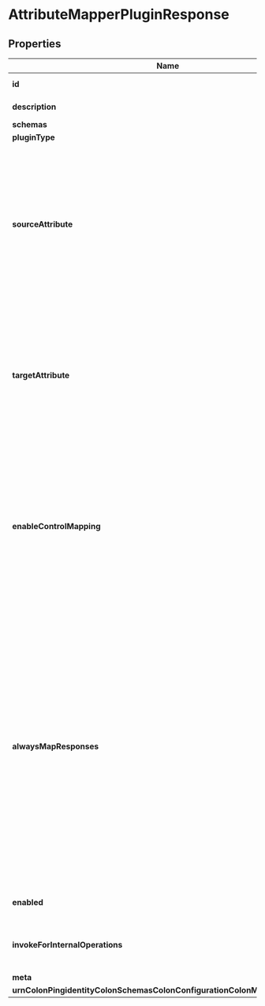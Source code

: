 

# AttributeMapperPluginResponse


## Properties

| Name | Type | Description | Notes |
|------------ | ------------- | ------------- | -------------|
|**id** | **String** | Name of the Plugin |  |
|**description** | **String** | A description for this Plugin |  [optional] |
|**schemas** | **List&lt;EnumattributeMapperPluginSchemaUrn&gt;** |  |  |
|**pluginType** | **List&lt;EnumpluginPluginTypeProp&gt;** |  |  |
|**sourceAttribute** | **String** | Specifies the source attribute type that may appear in client requests which should be remapped to the target attribute. Note that the source attribute type must be defined in the server schema and must not be equal to the target attribute type. |  |
|**targetAttribute** | **String** | Specifies the target attribute type to which the source attribute type should be mapped. Note that the target attribute type must be defined in the server schema and must not be equal to the source attribute type. |  |
|**enableControlMapping** | **Boolean** | Indicates whether mapping should be applied to attribute types that may be present in specific controls. If enabled, attribute mapping will only be applied for control types which are specifically supported by the attribute mapper plugin. |  |
|**alwaysMapResponses** | **Boolean** | Indicates whether the target attribute in response messages should always be remapped back to the source attribute. If this is \&quot;false\&quot;, then the mapping will be performed for a response message only if one or more elements of the associated request are mapped. Otherwise, the mapping will be performed for all responses regardless of whether the mapping was applied to the request. |  |
|**enabled** | **Boolean** | Indicates whether the plug-in is enabled for use. |  |
|**invokeForInternalOperations** | **Boolean** | Indicates whether the plug-in should be invoked for internal operations. |  [optional] |
|**meta** | [**MetaMeta**](MetaMeta.md) |  |  [optional] |
|**urnColonPingidentityColonSchemasColonConfigurationColonMessagesColon20** | [**MetaUrnPingidentitySchemasConfigurationMessages20**](MetaUrnPingidentitySchemasConfigurationMessages20.md) |  |  [optional] |



